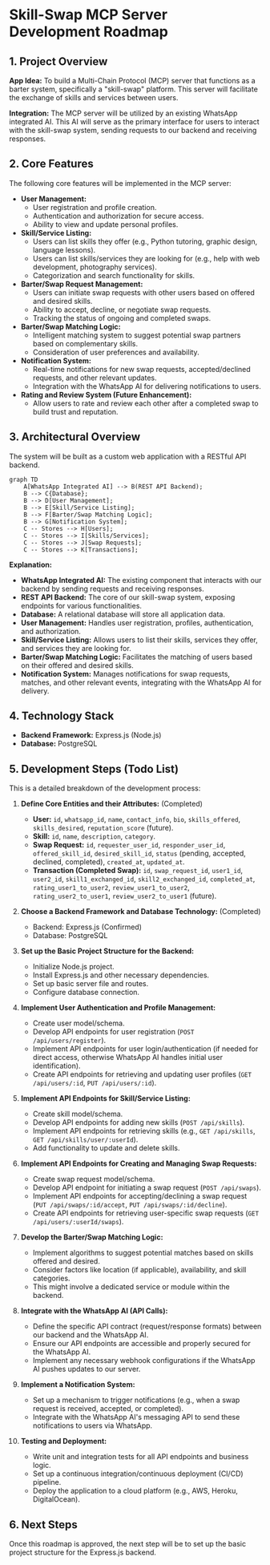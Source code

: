 # Skill-Swap MCP Server Development Roadmap

## 1. Project Overview

**App Idea:** To build a Multi-Chain Protocol (MCP) server that functions as a barter system, specifically a "skill-swap" platform. This server will facilitate the exchange of skills and services between users.

**Integration:** The MCP server will be utilized by an existing WhatsApp integrated AI. This AI will serve as the primary interface for users to interact with the skill-swap system, sending requests to our backend and receiving responses.

## 2. Core Features

The following core features will be implemented in the MCP server:

*   **User Management:**
    *   User registration and profile creation.
    *   Authentication and authorization for secure access.
    *   Ability to view and update personal profiles.
*   **Skill/Service Listing:**
    *   Users can list skills they offer (e.g., Python tutoring, graphic design, language lessons).
    *   Users can list skills/services they are looking for (e.g., help with web development, photography services).
    *   Categorization and search functionality for skills.
*   **Barter/Swap Request Management:**
    *   Users can initiate swap requests with other users based on offered and desired skills.
    *   Ability to accept, decline, or negotiate swap requests.
    *   Tracking the status of ongoing and completed swaps.
*   **Barter/Swap Matching Logic:**
    *   Intelligent matching system to suggest potential swap partners based on complementary skills.
    *   Consideration of user preferences and availability.
*   **Notification System:**
    *   Real-time notifications for new swap requests, accepted/declined requests, and other relevant updates.
    *   Integration with the WhatsApp AI for delivering notifications to users.
*   **Rating and Review System (Future Enhancement):**
    *   Allow users to rate and review each other after a completed swap to build trust and reputation.

## 3. Architectural Overview

The system will be built as a custom web application with a RESTful API backend.

```mermaid
graph TD
    A[WhatsApp Integrated AI] --> B(REST API Backend);
    B --> C{Database};
    B --> D[User Management];
    B --> E[Skill/Service Listing];
    B --> F[Barter/Swap Matching Logic];
    B --> G[Notification System];
    C -- Stores --> H[Users];
    C -- Stores --> I[Skills/Services];
    C -- Stores --> J[Swap Requests];
    C -- Stores --> K[Transactions];
```

**Explanation:**

*   **WhatsApp Integrated AI:** The existing component that interacts with our backend by sending requests and receiving responses.
*   **REST API Backend:** The core of our skill-swap system, exposing endpoints for various functionalities.
*   **Database:** A relational database will store all application data.
*   **User Management:** Handles user registration, profiles, authentication, and authorization.
*   **Skill/Service Listing:** Allows users to list their skills, services they offer, and services they are looking for.
*   **Barter/Swap Matching Logic:** Facilitates the matching of users based on their offered and desired skills.
*   **Notification System:** Manages notifications for swap requests, matches, and other relevant events, integrating with the WhatsApp AI for delivery.

## 4. Technology Stack

*   **Backend Framework:** Express.js (Node.js)
*   **Database:** PostgreSQL

## 5. Development Steps (Todo List)

This is a detailed breakdown of the development process:

1.  **Define Core Entities and their Attributes:** (Completed)
    *   **User:** `id`, `whatsapp_id`, `name`, `contact_info`, `bio`, `skills_offered`, `skills_desired`, `reputation_score` (future).
    *   **Skill:** `id`, `name`, `description`, `category`.
    *   **Swap Request:** `id`, `requester_user_id`, `responder_user_id`, `offered_skill_id`, `desired_skill_id`, `status` (pending, accepted, declined, completed), `created_at`, `updated_at`.
    *   **Transaction (Completed Swap):** `id`, `swap_request_id`, `user1_id`, `user2_id`, `skill1_exchanged_id`, `skill2_exchanged_id`, `completed_at`, `rating_user1_to_user2`, `review_user1_to_user2`, `rating_user2_to_user1`, `review_user2_to_user1` (future).

2.  **Choose a Backend Framework and Database Technology:** (Completed)
    *   Backend: Express.js (Confirmed)
    *   Database: PostgreSQL
3.  **Set up the Basic Project Structure for the Backend:**
    *   Initialize Node.js project.
    *   Install Express.js and other necessary dependencies.
    *   Set up basic server file and routes.
    *   Configure database connection.

4.  **Implement User Authentication and Profile Management:**
    *   Create user model/schema.
    *   Develop API endpoints for user registration (`POST /api/users/register`).
    *   Implement API endpoints for user login/authentication (if needed for direct access, otherwise WhatsApp AI handles initial user identification).
    *   Create API endpoints for retrieving and updating user profiles (`GET /api/users/:id`, `PUT /api/users/:id`).

5.  **Implement API Endpoints for Skill/Service Listing:**
    *   Create skill model/schema.
    *   Develop API endpoints for adding new skills (`POST /api/skills`).
    *   Implement API endpoints for retrieving skills (e.g., `GET /api/skills`, `GET /api/skills/user/:userId`).
    *   Add functionality to update and delete skills.

6.  **Implement API Endpoints for Creating and Managing Swap Requests:**
    *   Create swap request model/schema.
    *   Develop API endpoint for initiating a swap request (`POST /api/swaps`).
    *   Implement API endpoints for accepting/declining a swap request (`PUT /api/swaps/:id/accept`, `PUT /api/swaps/:id/decline`).
    *   Create API endpoints for retrieving user-specific swap requests (`GET /api/users/:userId/swaps`).

7.  **Develop the Barter/Swap Matching Logic:**
    *   Implement algorithms to suggest potential matches based on skills offered and desired.
    *   Consider factors like location (if applicable), availability, and skill categories.
    *   This might involve a dedicated service or module within the backend.

8.  **Integrate with the WhatsApp AI (API Calls):**
    *   Define the specific API contract (request/response formats) between our backend and the WhatsApp AI.
    *   Ensure our API endpoints are accessible and properly secured for the WhatsApp AI.
    *   Implement any necessary webhook configurations if the WhatsApp AI pushes updates to our server.

9.  **Implement a Notification System:**
    *   Set up a mechanism to trigger notifications (e.g., when a swap request is received, accepted, or completed).
    *   Integrate with the WhatsApp AI's messaging API to send these notifications to users via WhatsApp.

10. **Testing and Deployment:**
    *   Write unit and integration tests for all API endpoints and business logic.
    *   Set up a continuous integration/continuous deployment (CI/CD) pipeline.
    *   Deploy the application to a cloud platform (e.g., AWS, Heroku, DigitalOcean).

## 6. Next Steps

Once this roadmap is approved, the next step will be to set up the basic project structure for the Express.js backend.